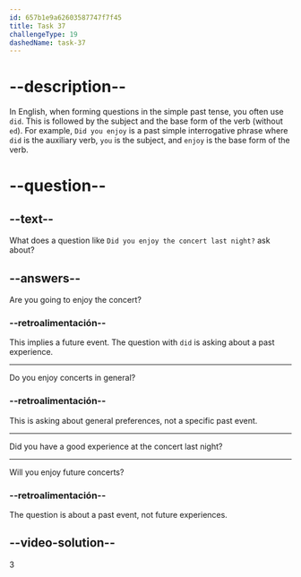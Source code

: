 ```yaml
---
id: 657b1e9a62603587747f7f45
title: Task 37
challengeType: 19
dashedName: task-37
---
```


# --description--

In English, when forming questions in the simple past tense, you often use `did`. This is followed by the subject and the base form of the verb (without `ed`). For example, `Did you enjoy` is a past simple interrogative phrase where `did` is the auxiliary verb, `you` is the subject, and `enjoy` is the base form of the verb.

# --question--

## --text--

What does a question like `Did you enjoy the concert last night?` ask about?

## --answers--

Are you going to enjoy the concert?

### --retroalimentación--

This implies a future event. The question with `did` is asking about a past experience.

---

Do you enjoy concerts in general?

### --retroalimentación--

This is asking about general preferences, not a specific past event.

---

Did you have a good experience at the concert last night?

---

Will you enjoy future concerts?

### --retroalimentación--

The question is about a past event, not future experiences.

## --video-solution--

3
